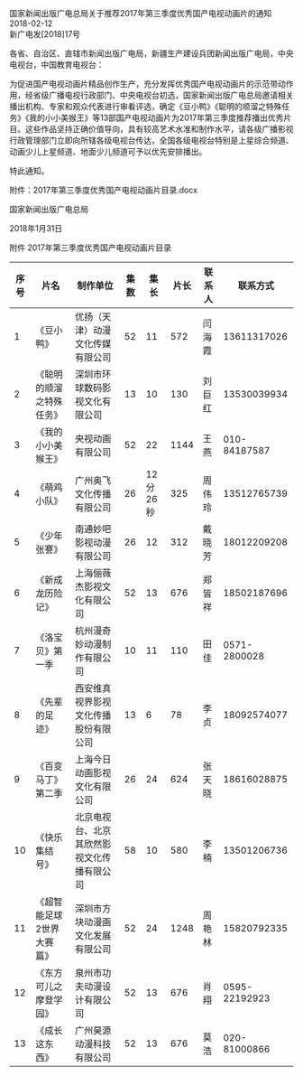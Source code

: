 
国家新闻出版广电总局关于推荐2017年第三季度优秀国产电视动画片的通知
2018-02-12    
新广电发[2018]17号

各省、自治区、直辖市新闻出版广电局，新疆生产建设兵团新闻出版广电局，中央电视台，中国教育电视台：

为促进国产电视动画片精品创作生产，充分发挥优秀国产电视动画片的示范带动作用，经省级广播电视行政部门、中央电视台初选，国家新闻出版广电总局邀请相关播出机构、专家和观众代表进行审看评选，确定《豆小鸭》《聪明的顺溜之特殊任务》《我的小小美猴王》等13部国产电视动画片为2017年第三季度推荐播出优秀片目。这些作品坚持正确价值导向，具有较高艺术水准和制作水平，请各级广播影视行政管理部门立即向所辖各级电视台传达，全国各级电视台特别是上星综合频道、动画少儿上星频道、地面少儿频道可予以优先安排播出。

特此通知。

 

附件：2017年第三季度优秀国产电视动画片目录.docx

 
 
 

国家新闻出版广电总局

2018年1月31日    

 
附件
2017年第三季度优秀国产电视动画片目录
 
|序号 | 片名 | 制作单位 | 集数 | 集长 | 片长 | 联系人 | 联系方式|
|---|----|------|----|----|----|-----|-----|
|1 | 《豆小鸭》 | 优扬（天津）动漫文化传媒有限公司 | 52 | 11 | 572 | 闫海霞 | 13611317026|
|2 | 《聪明的顺溜之特殊任务》 | 深圳市环球数码影视文化有限公司 | 13 | 10 | 130 | 刘巨红 | 13530039934|
|3 | 《我的小小美猴王》 | 央视动画有限公司 | 52 | 22 | 1144 | 王燕 | 010-84187587|
|4 | 《萌鸡小队》 | 广州奥飞文化传播有限公司 | 26 | 12分26秒 | 325 | 周伟玲 | 13512765739|
|5 | 《少年张謇》 | 南通妙吧影视动漫有限公司 | 26 | 12 | 312 | 戴晓芳 | 18012209208|
|6 | 《新成龙历险记》 | 上海俪薇杰影视文化有限公司 | 52 | 13 | 676 | 郑皆祥 | 18502187696|
|7 | 《洛宝贝》第一季 | 杭州漫奇妙动漫制作有限公司 | 10 | 11 | 110 | 田佳 | 0571-2800028|
|8 | 《先辈的足迹》 | 西安维真视界影视文化传播股份有限公司 | 13 | 6 | 78 | 李贞 | 18092574077|
|9 | 《百变马丁》第二季 | 上海今日动画影视文化有限公司 | 26 | 24 | 624 | 张天晓 | 18616028875|
|10 | 《快乐集结号》 | 北京电视台、北京其欣然影视文化传播有限公司 | 58 | 10 | 580 | 李楠 | 13501206736|
|11 | 《超智能足球2世界大赛篇》 | 深圳市方块动漫画文化发展有限公司 | 52 | 24 | 1248 | 周艳林 | 15820792335|
|12 | 《东方可儿之摩登学园》 | 泉州市功夫动漫设计有限公司 | 52 | 13 | 676 | 肖翔 | 0595-22192923|
|13 | 《成长这东西》 | 广州昊源动漫科技有限公司 | 52 | 13 | 676 | 莫浩 | 020-81000866|
